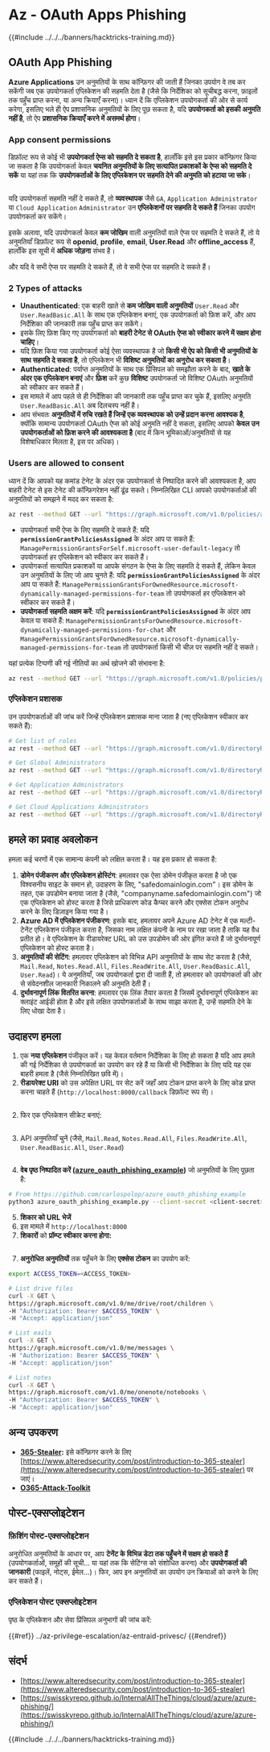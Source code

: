 # Az - OAuth Apps Phishing

{{#include ../../../banners/hacktricks-training.md}}

## OAuth App Phishing

**Azure Applications** उन अनुमतियों के साथ कॉन्फ़िगर की जाती हैं जिनका उपयोग वे तब कर सकेंगी जब एक उपयोगकर्ता एप्लिकेशन की सहमति देता है (जैसे कि निर्देशिका को सूचीबद्ध करना, फ़ाइलों तक पहुँच प्राप्त करना, या अन्य क्रियाएँ करना)। ध्यान दें कि एप्लिकेशन उपयोगकर्ता की ओर से कार्य करेगा, इसलिए भले ही ऐप प्रशासनिक अनुमतियों के लिए पूछ सकता है, यदि **उपयोगकर्ता को इसकी अनुमति नहीं है**, तो ऐप **प्रशासनिक क्रियाएँ करने में असमर्थ होगा**।

### App consent permissions

डिफ़ॉल्ट रूप से कोई भी **उपयोगकर्ता ऐप्स को सहमति दे सकता है**, हालाँकि इसे इस प्रकार कॉन्फ़िगर किया जा सकता है कि उपयोगकर्ता केवल **चयनित अनुमतियों के लिए सत्यापित प्रकाशकों के ऐप्स को सहमति दे सकें** या यहां तक कि **उपयोगकर्ताओं के लिए एप्लिकेशन पर सहमति देने की अनुमति को हटाया जा सके**।

<figure><img src="../../../images/image.png" alt=""><figcaption></figcaption></figure>

यदि उपयोगकर्ता सहमति नहीं दे सकते हैं, तो **व्यवस्थापक** जैसे `GA`, `Application Administrator` या `Cloud Application` `Administrator` उन **एप्लिकेशनों पर सहमति दे सकते हैं** जिनका उपयोग उपयोगकर्ता कर सकेंगे।

इसके अलावा, यदि उपयोगकर्ता केवल **कम जोखिम** वाली अनुमतियों वाले ऐप्स पर सहमति दे सकते हैं, तो ये अनुमतियाँ डिफ़ॉल्ट रूप से **openid**, **profile**, **email**, **User.Read** और **offline_access** हैं, हालाँकि इस सूची में **अधिक जोड़ना** संभव है।

और यदि वे सभी ऐप्स पर सहमति दे सकते हैं, तो वे सभी ऐप्स पर सहमति दे सकते हैं।

### 2 Types of attacks

- **Unauthenticated**: एक बाहरी खाते से **कम जोखिम वाली अनुमतियों** `User.Read` और `User.ReadBasic.All` के साथ एक एप्लिकेशन बनाएं, एक उपयोगकर्ता को फ़िश करें, और आप निर्देशिका की जानकारी तक पहुँच प्राप्त कर सकेंगे।
- इसके लिए फ़िश किए गए उपयोगकर्ता को **बाहरी टेनेट से OAuth ऐप्स को स्वीकार करने में सक्षम होना चाहिए**।
- यदि फ़िश किया गया उपयोगकर्ता कोई ऐसा व्यवस्थापक है जो **किसी भी ऐप को किसी भी अनुमतियों के साथ सहमति दे सकता है**, तो एप्लिकेशन भी **विशिष्ट अनुमतियों का अनुरोध कर सकता है**।
- **Authenticated**: पर्याप्त अनुमतियों के साथ एक प्रिंसिपल को समझौता करने के बाद, **खाते के अंदर एक एप्लिकेशन बनाएं** और **फ़िश** करें कुछ **विशिष्ट** उपयोगकर्ता जो विशिष्ट OAuth अनुमतियों को स्वीकार कर सकते हैं।
- इस मामले में आप पहले से ही निर्देशिका की जानकारी तक पहुँच प्राप्त कर चुके हैं, इसलिए अनुमति `User.ReadBasic.All` अब दिलचस्प नहीं है।
- आप संभवतः **अनुमतियों में रुचि रखते हैं जिन्हें एक व्यवस्थापक को उन्हें प्रदान करना आवश्यक है**, क्योंकि सामान्य उपयोगकर्ता OAuth ऐप्स को कोई अनुमति नहीं दे सकता, इसलिए आपको **केवल उन उपयोगकर्ताओं को फ़िश करने की आवश्यकता है** (बाद में किन भूमिकाओं/अनुमतियों से यह विशेषाधिकार मिलता है, इस पर अधिक)।

### Users are allowed to consent

ध्यान दें कि आपको यह कमांड टेनेट के अंदर एक उपयोगकर्ता से निष्पादित करने की आवश्यकता है, आप बाहरी टेनेट से इस टेनेट की कॉन्फ़िगरेशन नहीं ढूंढ सकते। निम्नलिखित CLI आपको उपयोगकर्ताओं की अनुमतियों को समझने में मदद कर सकता है:
```bash
az rest --method GET --url "https://graph.microsoft.com/v1.0/policies/authorizationPolicy"
```
- उपयोगकर्ता सभी ऐप्स के लिए सहमति दे सकते हैं: यदि **`permissionGrantPoliciesAssigned`** के अंदर आप पा सकते हैं: `ManagePermissionGrantsForSelf.microsoft-user-default-legacy` तो उपयोगकर्ता हर एप्लिकेशन को स्वीकार कर सकते हैं।
- उपयोगकर्ता सत्यापित प्रकाशकों या आपके संगठन के ऐप्स के लिए सहमति दे सकते हैं, लेकिन केवल उन अनुमतियों के लिए जो आप चुनते हैं: यदि **`permissionGrantPoliciesAssigned`** के अंदर आप पा सकते हैं: `ManagePermissionGrantsForOwnedResource.microsoft-dynamically-managed-permissions-for-team` तो उपयोगकर्ता हर एप्लिकेशन को स्वीकार कर सकते हैं।
- **उपयोगकर्ता सहमति अक्षम करें**: यदि **`permissionGrantPoliciesAssigned`** के अंदर आप केवल पा सकते हैं: `ManagePermissionGrantsForOwnedResource.microsoft-dynamically-managed-permissions-for-chat` और `ManagePermissionGrantsForOwnedResource.microsoft-dynamically-managed-permissions-for-team` तो उपयोगकर्ता किसी भी चीज़ पर सहमति नहीं दे सकते।

यहां प्रत्येक टिप्पणी की गई नीतियों का अर्थ खोजने की संभावना है:
```bash
az rest --method GET --url "https://graph.microsoft.com/v1.0/policies/permissionGrantPolicies"
```
### **एप्लिकेशन प्रशासक**

उन उपयोगकर्ताओं की जांच करें जिन्हें एप्लिकेशन प्रशासक माना जाता है (नए एप्लिकेशन स्वीकार कर सकते हैं):
```bash
# Get list of roles
az rest --method GET --url "https://graph.microsoft.com/v1.0/directoryRoles"

# Get Global Administrators
az rest --method GET --url "https://graph.microsoft.com/v1.0/directoryRoles/1b2256f9-46c1-4fc2-a125-5b2f51bb43b7/members"

# Get Application Administrators
az rest --method GET --url "https://graph.microsoft.com/v1.0/directoryRoles/1e92c3b7-2363-4826-93a6-7f7a5b53e7f9/members"

# Get Cloud Applications Administrators
az rest --method GET --url "https://graph.microsoft.com/v1.0/directoryRoles/0d601d27-7b9c-476f-8134-8e7cd6744f02/members"
```
## **हमले का प्रवाह अवलोकन**

हमला कई चरणों में एक सामान्य कंपनी को लक्षित करता है। यह इस प्रकार हो सकता है:

1. **डोमेन पंजीकरण और एप्लिकेशन होस्टिंग**: हमलावर एक ऐसा डोमेन पंजीकृत करता है जो एक विश्वसनीय साइट के समान हो, उदाहरण के लिए, "safedomainlogin.com"। इस डोमेन के तहत, एक उपडोमेन बनाया जाता है (जैसे, "companyname.safedomainlogin.com") जो एक एप्लिकेशन को होस्ट करता है जिसे प्राधिकरण कोड कैप्चर करने और एक्सेस टोकन अनुरोध करने के लिए डिज़ाइन किया गया है।
2. **Azure AD में एप्लिकेशन पंजीकरण**: इसके बाद, हमलावर अपने Azure AD टेनेट में एक मल्टी-टेनेंट एप्लिकेशन पंजीकृत करता है, जिसका नाम लक्षित कंपनी के नाम पर रखा जाता है ताकि यह वैध प्रतीत हो। वे एप्लिकेशन के रीडायरेक्ट URL को उस उपडोमेन की ओर इंगित करते हैं जो दुर्भावनापूर्ण एप्लिकेशन को होस्ट करता है।
3. **अनुमतियों की सेटिंग**: हमलावर एप्लिकेशन को विभिन्न API अनुमतियों के साथ सेट करता है (जैसे, `Mail.Read`, `Notes.Read.All`, `Files.ReadWrite.All`, `User.ReadBasic.All`, `User.Read`)। ये अनुमतियाँ, जब उपयोगकर्ता द्वारा दी जाती हैं, तो हमलावर को उपयोगकर्ता की ओर से संवेदनशील जानकारी निकालने की अनुमति देती हैं।
4. **दुर्भावनापूर्ण लिंक वितरित करना**: हमलावर एक लिंक तैयार करता है जिसमें दुर्भावनापूर्ण एप्लिकेशन का क्लाइंट आईडी होता है और इसे लक्षित उपयोगकर्ताओं के साथ साझा करता है, उन्हें सहमति देने के लिए धोखा देता है।

## उदाहरण हमला

1. एक **नया एप्लिकेशन** पंजीकृत करें। यह केवल वर्तमान निर्देशिका के लिए हो सकता है यदि आप हमले की गई निर्देशिका से उपयोगकर्ता का उपयोग कर रहे हैं या किसी भी निर्देशिका के लिए यदि यह एक बाहरी हमला है (जैसे निम्नलिखित छवि में)।
1. **रीडायरेक्ट URI** को उस अपेक्षित URL पर सेट करें जहाँ आप टोकन प्राप्त करने के लिए कोड प्राप्त करना चाहते हैं (`http://localhost:8000/callback` डिफ़ॉल्ट रूप से)।

<figure><img src="../../../images/image (1).png" alt=""><figcaption></figcaption></figure>

2. फिर एक एप्लिकेशन सीक्रेट बनाएं:

<figure><img src="../../../images/image (2).png" alt=""><figcaption></figcaption></figure>

3. API अनुमतियाँ चुनें (जैसे, `Mail.Read`, `Notes.Read.All`, `Files.ReadWrite.All`, `User.ReadBasic.All`, `User.Read`)

<figure><img src="../../../images/image (3).png" alt=""><figcaption></figcaption></figure>

4. **वेब पृष्ठ निष्पादित करें (**[**azure_oauth_phishing_example**](https://github.com/carlospolop/azure_oauth_phishing_example)**)** जो अनुमतियों के लिए पूछता है:
```bash
# From https://github.com/carlospolop/azure_oauth_phishing_example
python3 azure_oauth_phishing_example.py --client-secret <client-secret> --client-id <client-id> --scopes "email,Files.ReadWrite.All,Mail.Read,Notes.Read.All,offline_access,openid,profile,User.Read"
```
5. **शिकार को URL भेजें**
1. इस मामले में `http://localhost:8000`
6. **शिकारों** को **प्रॉम्प्ट स्वीकार करना होगा:**

<figure><img src="../../../images/image (4).png" alt=""><figcaption></figcaption></figure>

7. **अनुरोधित अनुमतियों** तक पहुँचने के लिए **एक्सेस टोकन** का उपयोग करें:
```bash
export ACCESS_TOKEN=<ACCESS_TOKEN>

# List drive files
curl -X GET \
https://graph.microsoft.com/v1.0/me/drive/root/children \
-H "Authorization: Bearer $ACCESS_TOKEN" \
-H "Accept: application/json"

# List eails
curl -X GET \
https://graph.microsoft.com/v1.0/me/messages \
-H "Authorization: Bearer $ACCESS_TOKEN" \
-H "Accept: application/json"

# List notes
curl -X GET \
https://graph.microsoft.com/v1.0/me/onenote/notebooks \
-H "Authorization: Bearer $ACCESS_TOKEN" \
-H "Accept: application/json"
```
## अन्य उपकरण

- [**365-Stealer**](https://github.com/AlteredSecurity/365-Stealer)**:** इसे कॉन्फ़िगर करने के लिए [https://www.alteredsecurity.com/post/introduction-to-365-stealer](https://www.alteredsecurity.com/post/introduction-to-365-stealer) पर जाएं।
- [**O365-Attack-Toolkit**](https://github.com/mdsecactivebreach/o365-attack-toolkit)

## पोस्ट-एक्सप्लोइटेशन

### फ़िशिंग पोस्ट-एक्सप्लोइटेशन

अनुरोधित अनुमतियों के आधार पर, आप **टेनेंट के विभिन्न डेटा तक पहुँचने में सक्षम हो सकते हैं** (उपयोगकर्ताओं, समूहों की सूची... या यहां तक कि सेटिंग्स को संशोधित करना) और **उपयोगकर्ता की जानकारी** (फाइलें, नोट्स, ईमेल...)। फिर, आप इन अनुमतियों का उपयोग उन क्रियाओं को करने के लिए कर सकते हैं।

### एप्लिकेशन पोस्ट एक्सप्लोइटेशन

पृष्ठ के एप्लिकेशन और सेवा प्रिंसिपल अनुभागों की जांच करें:

{{#ref}}
../az-privilege-escalation/az-entraid-privesc/
{{#endref}}

## संदर्भ

- [https://www.alteredsecurity.com/post/introduction-to-365-stealer](https://www.alteredsecurity.com/post/introduction-to-365-stealer)
- [https://swisskyrepo.github.io/InternalAllTheThings/cloud/azure/azure-phishing/](https://swisskyrepo.github.io/InternalAllTheThings/cloud/azure/azure-phishing/)

{{#include ../../../banners/hacktricks-training.md}}
